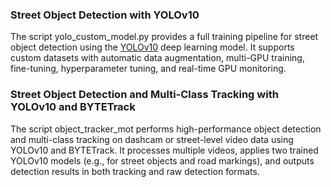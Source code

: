 ### Street Object Detection with YOLOv10

The script yolo_custom_model.py provides a full training pipeline for street object detection using the [YOLOv10](https://github.com/THU-MIG/yolov10) deep learning model. It supports custom datasets with automatic data augmentation, multi-GPU training, fine-tuning, hyperparameter tuning, and real-time GPU monitoring.

### Street Object Detection and Multi-Class Tracking with YOLOv10 and BYTETrack
The script object_tracker_mot performs high-performance object detection and multi-class tracking on dashcam or street-level video data using YOLOv10 and BYTETrack. It processes multiple videos, applies two trained YOLOv10 models (e.g., for street objects and road markings), and outputs detection results in both tracking and raw detection formats.
